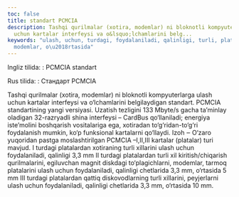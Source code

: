 ```yaml
---
toc: false
title: standart PCMCIA
description: Tashqi qurilmalar (xotira, modemlar) ni bloknotli kompyuterlarga ulash
  uchun kartalar interfeysi va o&lsquo;lchamlarini belg...
keywords: "ulash, uchun, turdagi, foydalaniladi, qalinligi, turli, platalardan, xillarini,
  modemlar, o\u2018rtasida"
---
```


Ingliz tilida:
:   PCMCIA standart

Rus tilida:
:   Стандарт PCMCIA

Tashqi qurilmalar (xotira, modemlar) ni bloknotli kompyuterlarga ulash uchun kartalar interfeysi va o‘lchamlarini belgilaydigan standart. PCMCIA standartining yangi versiyasi. Uzatish tezligini 133 Mbyte/s gacha ta’minlay oladigan 32-razryadli shina interfeysi – CardBus qo‘llaniladi; energiya iste’molini boshqarish vositalariga ega, xotiradan to‘g‘ridan-to‘g‘ri foydalanish mumkin, ko‘p funksional kartalarni qo‘llaydi.
 Izoh ‒ O‘zaro yuqoridan pastga moslashtirilgan PCMCIA –I,II,III kartalar (platalar) turi mavjud. I turdagi platalardan xotiraning turli xillarini ulash uchun foydalaniladi, qalinligi 3,3 mm II turdagi platalardan turli xil kiritish/chiqarish qurilmalarini, egiluvchan magnit diskdagi to‘plagichlarni, modemlar, tarmoq platalarini ulash uchun foydalaniladi, qalinligi chetlarida 3,3 mm, o‘rtasida 5 mm III turdagi platalardan qattiq diskovodlarning turli xillarini, peyjerlarni ulash uchun foydalaniladi, qalinligi chetlarida 3,3 mm, o‘rtasida 10 mm.